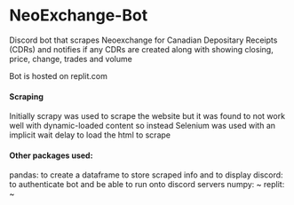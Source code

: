 # NeoExchange-Bot
Discord bot that scrapes Neoexchange for Canadian Depositary Receipts (CDRs) and notifies if any CDRs are created along with showing closing, price, change, trades and volume

Bot is hosted on replit.com

#### Scraping
Initially scrapy was used to scrape the website but it was found to not work well with dynamic-loaded content so instead Selenium was used with an implicit wait delay to load the html to scrape

#### Other packages used:
pandas: to create a dataframe to store scraped info and to display
discord: to authenticate bot and be able to run onto discord servers
numpy: ~
replit: ~
